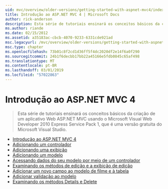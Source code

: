 ```yaml
---
uid: mvc/overview/older-versions/getting-started-with-aspnet-mvc4/index
title: Introdução ao ASP.NET MVC 4 | Microsoft Docs
author: rick-anderson
description: Esta série de tutoriais ensinará os conceitos básicos da criação de um aplicativo Web ASP.NET MVC usando o Microsoft Visual Web Developer 2010 Express Service Pack 1, w...
ms.author: riande
ms.date: 02/15/2012
ms.assetid: a35183ac-cbcb-4070-9233-6331cde921ad
msc.legacyurl: /mvc/overview/older-versions/getting-started-with-aspnet-mvc4
msc.type: chapter
ms.openlocfilehash: 73b01c8f2cd1d36ff5f4dc2020df2e14f6a0f290
ms.sourcegitcommit: 24b1f6decbb17bb22a45166e5fdb0845c65af498
ms.translationtype: MT
ms.contentlocale: pt-BR
ms.lasthandoff: 03/01/2019
ms.locfileid: "57022863"
---
```

<a name="getting-started-with-aspnet-mvc-4"></a>Introdução ao ASP.NET MVC 4
====================
> Esta série de tutoriais ensinará os conceitos básicos da criação de um aplicativo Web ASP.NET MVC usando o Microsoft Visual Web Developer 2010 Express Service Pack 1, que é uma versão gratuita do Microsoft Visual Studio.


- [Introdução ao ASP.NET MVC 4](intro-to-aspnet-mvc-4.md)
- [Adicionando um controlador](adding-a-controller.md)
- [Adicionando uma exibição](adding-a-view.md)
- [Adicionando um modelo](adding-a-model.md)
- [Acessando dados do seu modelo por meio de um controlador](accessing-your-models-data-from-a-controller.md)
- [Examinando os métodos de edição e a exibição de edição](examining-the-edit-methods-and-edit-view.md)
- [Adicionar um novo campo ao modelo de filme e à tabela](adding-a-new-field-to-the-movie-model-and-table.md)
- [Adicionar validação ao modelo](adding-validation-to-the-model.md)
- [Examinando os métodos Details e Delete](examining-the-details-and-delete-methods.md)
